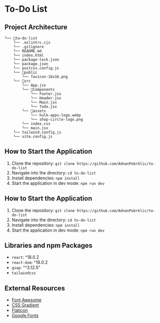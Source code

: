 # To-Do List

## Project Architecture

```
└── 📁to-do-list
    └── .eslintrc.cjs
    └── .gitignore
    └── README.md
    └── index.html
    └── package-lock.json
    └── package.json
    └── postcss.config.js
    └── 📁public
        └── favicon-16x16.png
    └── 📁src
        └── App.jsx
        └── 📁Components
            └── Footer.jsx
            └── Header.jsx
            └── Main.jsx
            └── Todo.jsx
        └── 📁assets
            └── hulk-apps-logo.webp
            └── shop-circle-logo.png
        └── index.css
        └── main.jsx
    └── tailwind.config.js
    └── vite.config.js
```

## How to Start the Application

1. Clone the repository: `git clone https://github.com/AdnanPobrklic/to-do-list`
2. Navigate into the directory: `cd to-do-list`
3. Install dependencies: `npm install`
4. Start the application in dev mode: `npm run dev`

## How to Start the Application

1. Clone the repository: `git clone https://github.com/AdnanPobrklic/to-do-list`
2. Navigate into the directory: `cd to-do-list`
3. Install dependencies: `npm install`
4. Start the application in dev mode: `npm run dev`

## Libraries and npm Packages

-   `react`: ^18.0.2
-   `react-dom`: ^18.0.2
-   `gsap`: "^3.12.5"
-   `tailwindcss`

## External Resources

-   [Font Awesome](https://fontawesome.com)
-   [CSS Gradient](https://cssgradient.io)
-   [Flaticon](https://flaticon.com)
-   [Google Fonts](https://fonts.google.com)
